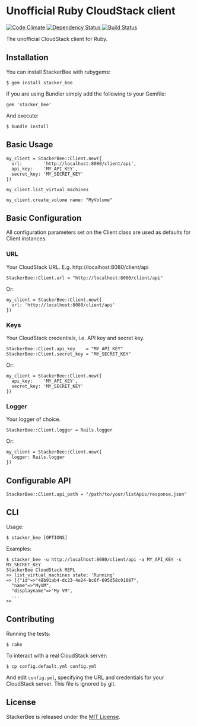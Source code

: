 # Unofficial Ruby CloudStack client

[![Code Climate](https://codeclimate.com/github/promptworks/stacker_bee.png)](https://codeclimate.com/github/promptworks/stacker_bee)
[![Dependency Status](https://gemnasium.com/promptworks/stacker_bee.png)](https://gemnasium.com/promptworks/stacker_bee)
[![Build Status](https://travis-ci.org/promptworks/stacker_bee.png?branch=master)](https://travis-ci.org/promptworks/stacker_bee)

The unofficial CloudStack client for Ruby.

## Installation

You can install StackerBee with rubygems:

    $ gem install stacker_bee

If you are using Bundler simply add the following to your Gemfile:

    gem 'stacker_bee'

And execute:

    $ bundle install

## Basic Usage

    my_client = StackerBee::Client.new({
      url:        'http://localhost:8080/client/api',
      api_key:    'MY_API_KEY',
      secret_key: 'MY_SECRET_KEY'
    })

    my_client.list_virtual_machines

    my_client.create_volume name: "MyVolume"

## Basic Configuration

All configuration parameters set on the Client class are used as defaults for Client instances.

### URL

Your CloudStack URL. E.g. http://localhost:8080/client/api

    StackerBee::Client.url = "http://localhost:8080/client/api"

Or:

    my_client = StackerBee::Client.new({
      url: 'http://localhost:8080/client/api'
    })

### Keys

Your CloudStack credentials, i.e. API key and secret key.

    StackerBee::Client.api_key    = "MY_API_KEY"
    StackerBee::Client.secret_key = "MY_SECRET_KEY"

Or:

    my_client = StackerBee::Client.new({
      api_key:    'MY_API_KEY',
      secret_key: 'MY_SECRET_KEY'
    })

### Logger

Your logger of choice.

    StackerBee::Client.logger = Rails.logger

Or:

    my_client = StackerBee::Client.new({
      logger: Rails.logger
    })

## Configurable API

    StackerBee::Client.api_path = "/path/to/your/listApis/response.json"

## CLI

Usage:

    $ stacker_bee [OPTIONS]

Examples:

    $ stacker_bee -u http://localhost:8080/client/api -a MY_API_KEY -s MY_SECRET_KEY
    StackerBee CloudStack REPL
    >> list_virtual_machines state: 'Running'
    => [{"id"=>"48b91ab4-dc23-4e24-bc6f-695d58c91087",
      "name"=>"MyVM",
      "displayname"=>"My VM",
      ...
    >>

## Contributing

Running the tests:

    $ rake

To interact with a real CloudStack server:

    $ cp config.default.yml config.yml

And edit `config.yml`, specifying the URL and credentials for your CloudStack server. This file is ignored by git.

## License

StackerBee is released under the [MIT License](http://www.opensource.org/licenses/MIT).
